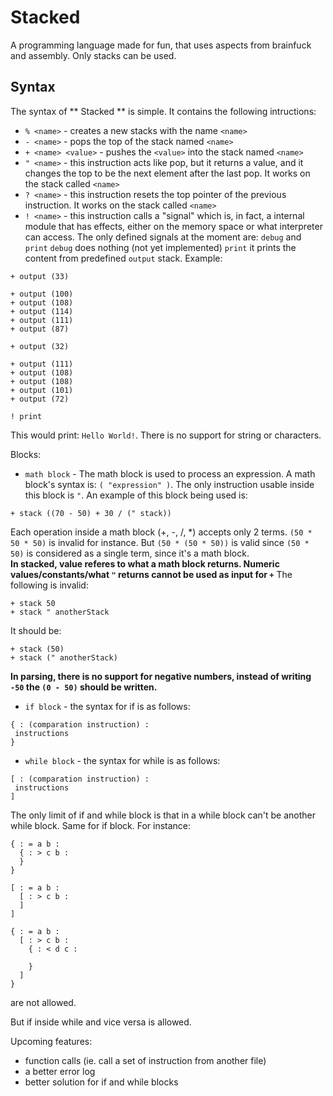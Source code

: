 # Stacked
A programming language made for fun, that uses aspects from brainfuck and assembly. Only stacks can be used. 
## Syntax
The syntax of ** Stacked ** is simple. It contains the following intructions:  
* `% <name>` - creates a new stacks with the name `<name>`
* `- <name>` - pops the top of the stack named `<name>`
* `+ <name> <value>` - pushes the `<value>` into the stack named `<name>`
* `" <name>` - this instruction acts like pop, but it returns a value, and it changes the top to be the next element after the last pop. It works on the stack called `<name>`
* `? <name>` - this instruction resets the top pointer of the previous instruction. It works on the stack called `<name>`
* `! <name>` - this instruction calls a "signal" which is, in fact, a internal module that has effects, either on the memory space or what interpreter can access.
The only defined signals at the moment are: `debug` and `print`
`debug` does nothing (not yet implemented)
`print` it prints the content from predefined `output` stack. Example:  
```
+ output (33)

+ output (100)
+ output (108)
+ output (114)
+ output (111)
+ output (87)

+ output (32)

+ output (111)
+ output (108)
+ output (108)
+ output (101)
+ output (72)

! print
```
This would print: `Hello World!`. There is no support for string or characters.  

Blocks:  
 * `math block` - The math block is used to process an expression. A math block's syntax is: `( "expression" )`. The only instruction usable inside this block is `"`. An example of this block being used is:
 ```
 + stack ((70 - 50) + 30 / (" stack))
 ```
Each operation inside a math block (+, -, /, *) accepts only 2 terms. `(50 * 50 * 50)` is invalid for instance. But `(50 * (50 * 50))` is valid since `(50 * 50)` is considered as a single term, since it's a math block.  
__In stacked, value referes to what a math block returns. Numeric values/constants/what `"` returns cannot be used as input for `+`__
The following is invalid:
```
+ stack 50
+ stack " anotherStack
```
It should be:
 ```
 + stack (50)
 + stack (" anotherStack)
 ```
 __In parsing, there is no support for negative numbers, instead of writing `-50` the `(0 - 50)` should be written.__
 
 * `if block` - the syntax for if is as follows:
 ```
 { : (comparation instruction) :
  instructions
 }
 ```
 * `while block` - the syntax for while is as follows:
 ```
 [ : (comparation instruction) :
  instructions
 ]
 ```
The only limit of if and while block is that in a while block can't be another while block. Same for if block.
For instance:
```
{ : = a b :
  { : > c b :
  }
}
```
```
[ : = a b :
  [ : > c b :
  ]
]
```
```
{ : = a b :
  [ : > c b :
    { : < d c :
    
    }
  ]
}
```
are not allowed.  

But if inside while and vice versa is allowed.  

Upcoming features:
  * function calls (ie. call a set of instruction from another file)
  * a better error log
  * better solution for if and while blocks

